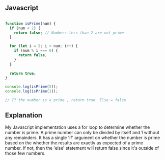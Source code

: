 ## Javascript
``` javascript

function isPrime(num) {
  if (num < 2) {
    return false; // Numbers less than 2 are not prime
  }

  for (let i = 2; i < num; i++) {
    if (num % i === 0) {
      return false; 
    }
  }
  
  return true; 
}

console.log(isPrime(5));
console.log(isPrime(1));

// If the number is a prime , return true. Else = false
```


## Explanation 

My Javascript implementation uses a for loop to determine whether the number is prime. A prime number can only be divided by itself and 1 without any remainders. It has a single 'if' argument on whether the number is prime based on the whether the results are exactly as expected of a prime number. If not, then the 'else' statement will return false since it's outside of those few numbers. 
